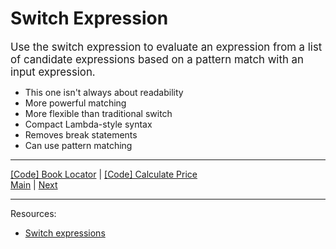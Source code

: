 # Switch Expression

<span style="font-size:1.2em;">Use the switch expression to evaluate an expression from a list of candidate expressions based on a pattern match with an input expression.</style>

* This one isn't always about readability
* More powerful matching
* More flexible than traditional switch
* Compact Lambda-style syntax
* Removes break statements
* Can use pattern matching

***
[[Code] Book Locator](../Services/BookLocator.cs) | [[Code] Calculate Price](../Services/PricingService.cs)   
[Main](main.md) | [Next](pattern-matching.md) 
***
Resources:

* [Switch expressions](https://learn.microsoft.com/dotnet/csharp/language-reference/operators/switch-expression)